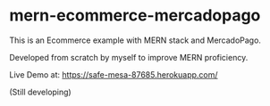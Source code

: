 # mern-ecommerce-mercadopago

This is an Ecommerce example with MERN stack and MercadoPago.

Developed from scratch by myself to improve MERN proficiency.

Live Demo at: https://safe-mesa-87685.herokuapp.com/

(Still developing)
